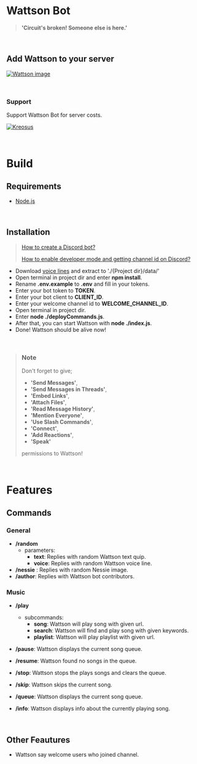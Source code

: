 # **Wattson Bot**

> **'Circuit's broken! Someone else is here.'**

<br/>

## **Add Wattson to your server**

[![Wattson image](https://i.imgur.com/25XHUvF.jpg?1)](https://discord.com/api/oauth2/authorize?client_id=970358178975973376&permissions=277028784192&scope=bot%20applications.commands)

<br/>

### **Support**

Support Wattson Bot for server costs.

[![Kreosus](https://i.imgur.com/CXBYb6g.jpg?2)](https://kreosus.com/farukaygun)

<br/>

# **Build**

## **Requirements**

- [Node.js](https://nodejs.dev/download)

<br/>

## **Installation**

> [How to create a Discord bot?](https://discord.com/developers/docs/getting-started)
>
> [How to enable developer mode and getting channel id on Discord?](https://beebom.com/how-enable-disable-developer-mode-discord/#:~:text=%28Android,%20iOS%29-,1.,And%20that%27s%20it.)

- Download [voice lines](https://1drv.ms/u/s!AsHdGflePryehtN7hq1YNtVv8G0Deg?e=fMDZH4) and extract to './{Project dir}/data/'
- Open terminal in project dir and enter **npm install**.
- Rename **.env.example** to **.env** and fill in your tokens.
- Enter your bot token to **TOKEN**.
- Enter your bot client to **CLIENT_ID**.
- Enter your welcome channel id to **WELCOME_CHANNEL_ID**.
- Open terminal in project dir.
- Enter **node ./deployCommands.js**.
- After that, you can start Wattson with **node ./index.js**.
- Done! Wattson should be alive now!

<br/>

> ### **Note**
>
> Don't forget to give;
>
> - **'Send Messages'**,
> - **'Send Messages in Threads'**,
> - **'Embed Links'**,
> - **'Attach Files'**,
> - **'Read Message History'**,
> - **'Mention Everyone'**,
> - **'Use Slash Commands'**,
> - **'Connect'**,
> - **'Add Reactions'**,
> - **'Speak'**
>
> permissions to Wattson!

<br/>

# **Features**

## **Commands**

### **General**

- **/random**
  - parameters:
    - **text**: Replies with random Wattson text quip.
    - **voice**: Replies with random Wattson voice line.
- **/nessie** : Replies with random Nessie image.
- **/author**: Replies with Wattson bot contributors.

### **Music**

- **/play**

  - subcommands:
    - **song**: Wattson will play song with given url.
    - **search**: Wattson will find and play song with given keywords.
    - **playlist**: Wattson will play playlist with given url.

- **/pause**: Wattson displays the current song queue.
- **/resume**: Wattson found no songs in the queue.
- **/stop**: Wattson stops the plays songs and clears the queue.
- **/skip**: Wattson skips the current song.
- **/queue**: Wattson displays the current song queue.
- **/info**: Wattson displays info about the currently playing song.

<br/>

## **Other Feautures**

- Wattson say welcome users who joined channel.
